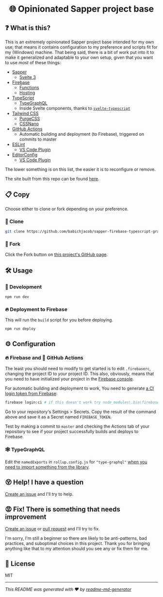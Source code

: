 <h1 align="center">🌐 Opinionated Sapper project base</h1>

## ❓ What is this?
This is an extremely opinionated Sapper project base intended for my own use; that means it contains configuration to my preference and scripts fit for my (Windows) machine. That being said, there is a bit of work put into it to make it generalized and adaptable to your own setup, given that you want to use *most* of these things:
* [Sapper](https://sapper.svelte.dev/)
  * [Svelte 3](https://svelte.dev/)
* [Firebase](https://firebase.google.com/)
  * [Functions](https://firebase.google.com/docs/functions/)
  * [Hosting](https://firebase.google.com/docs/hosting)
* [TypeScript](https://www.typescriptlang.org/)
  * [TypeGraphQL](https://typegraphql.ml/)
  * Inside Svelte components, thanks to [`svelte-typescript`](https://github.com/pyoner/svelte-typescript)
* [Tailwind CSS](https://tailwindcss.com/)
  * [PurgeCSS](https://www.purgecss.com/)
  * [CSSNano](https://cssnano.co/)
* [GitHub Actions](https://github.com/features/actions)
  * Automatic building and deployment (to Firebase), triggered on commits to master
* [ESLint](https://eslint.org/)
  * [VS Code Plugin](https://marketplace.visualstudio.com/items?itemName=dbaeumer.vscode-eslint)
* [EditorConfig](https://editorconfig.org/)
  * [VS Code Plugin](https://marketplace.visualstudio.com/items?itemName=EditorConfig.EditorConfig)

The lower something is on this list, the easier it is to reconfigure or remove.

The site built from this repo can be found [here](https://fir-sapper-tailwindcss.web.app/).

## 📋 Copy
Choose either to clone or fork depending on your preference.

### 🐑 Clone
```sh
git clone https://github.com/babichjacob/sapper-firebase-typescript-graphql-tailwindcss-actions-template
```
### 🍴 Fork
Click the Fork button on [this project's GitHub page](https://github.com/babichjacob/sapper-firebase-typescript-graphql-tailwindcss-actions-template).

## 🛠 Usage
### 🔄 Development
```sh
npm run dev
```

### 🔥 Deployment to Firebase
This will run the `build` script for you before deploying.
```sh
npm run deploy
```

## ⚙ Configuration
### 🔥 Firebase and 🐙 GitHub Actions
The least you should need to modify to get started is to edit `.firebaserc`, changing the project ID to *your* project ID. This also, obviously, means that you need to have initialized your project in the [Firebase console](https://console.firebase.google.com/).

For automatic building and deployment to work, You need to generate [a CI login token from Firebase](https://firebase.google.com/docs/cli#cli-ci-systems):
```sh
firebase login:ci # if this doesn't work try node_modules\.bin\firebase login:ci
```
Go to your repository's Settings > Secrets. Copy the result of the command above and save it as a Secret named `FIREBASE_TOKEN`.

Test by making a commit to `master` and checking the Actions tab of your repository to see if your project successfully builds and deploys to Firebase.

### 🕸️ TypeGraphQL
Edit the `namedExports` in `rollup.config.js` for `"type-graphql"` [when you need to import something from the library](https://github.com/MichalLytek/type-graphql/issues/378).

## 😵 Help! I have a question
[Create an issue](https://github.com/babichjacob/sapper-firebase-typescript-graphql-tailwindcss-actions-template/issues/new) and I'll try to help.

## 😡 Fix! There is something that needs improvement
[Create an issue](https://github.com/babichjacob/sapper-firebase-typescript-graphql-tailwindcss-actions-template/issues/new) or [pull request](https://github.com/babichjacob/sapper-firebase-typescript-graphql-tailwindcss-actions-template/pulls) and I'll try to fix.

I'm sorry, I'm still a beginner so there are likely to be anti-patterns, bad practices, and suboptimal choices in this project. Thank you for bringing anything like that to my attention should you see any or fix them for me.

## 📄 License
MIT

***
_This README was generated with ❤️ by [readme-md-generator](https://github.com/kefranabg/readme-md-generator)_
